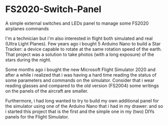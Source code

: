 # FS2020-Switch-Panel
A simple external switches and LEDs panel to manage some FS2020 airplanes commands

I'm a technician but i'm also interested in flight both simulated and real (Ultra Light Planes). Few years ago i bought 5 Arduino Nano to build a Star Tracker: a device capable to rotate at the same rotation speed of the earth. That project was a solution to take photos (with a long exposure) of the stars during the night.

Some months ago i bought the new Microsoft Flight Simulator 2020 and after a while i realized that i was having a hard time reading the status of some parameters and commands on the simulator. Consider that i wear reading glasses and compared to the old version (FS2004) some writings on the panels of the aircraft are smaller.

Furthermore, i had long wanted to try to build my own additional panel for the simulator using one of the Arduino Nano that i had in my drawer: and so i started this project that is the first and the simple one in my (two) DIYs panels for the Flight Simulator.

